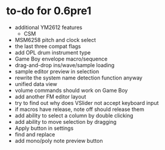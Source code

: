 # to-do for 0.6pre1

- additional YM2612 features
  - CSM
- MSM6258 pitch and clock select
- the last three compat flags
- add OPL drum instrument type
- Game Boy envelope macro/sequence
- drag-and-drop ins/wave/sample loading
- sample editor preview in selection
- rewrite the system name detection function anyway
- unified data view
- volume commands should work on Game Boy
- add another FM editor layout
- try to find out why does VSlider not accept keyboard input
- if macros have release, note off should release them
- add ability to select a column by double clicking
- add ability to move selection by dragging
- Apply button in settings
- find and replace
- add mono/poly note preview button
